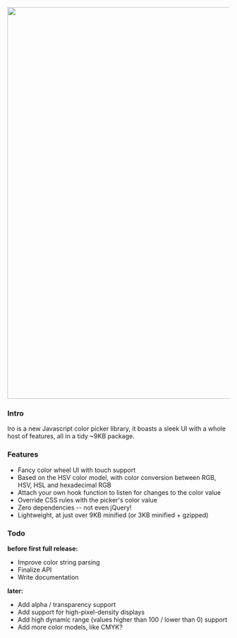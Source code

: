 <p align="center"><a href="https://rakujira.jp/projects/iro/" target="_blank"><img width="888"src="https://raw.githubusercontent.com/jaames/iro.js/master/assets/animated_logo.gif"></a></p>

### Intro

Iro is a new Javascript color picker library, it boasts a sleek UI with a whole host of features, all in a tidy ~9KB package.

### Features

* Fancy color wheel UI with touch support
* Based on the HSV color model, with color conversion between RGB, HSV, HSL and hexadecimal RGB
* Attach your own hook function to listen for changes to the color value
* Override CSS rules with the picker's color value
* Zero dependencies -- not even jQuery!
* Lightweight, at just over 9KB minified (or 3KB minified + gzipped)

### Todo

**before first full release:**
* Improve color string parsing
* Finalize API
* Write documentation

**later:**
* Add alpha / transparency support
* Add support for high-pixel-density displays
* Add high dynamic range (values higher than 100 / lower than 0) support
* Add more color models, like CMYK?
